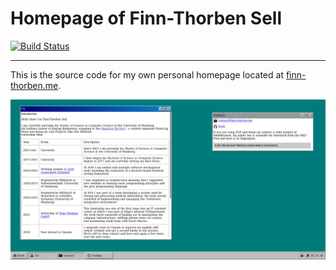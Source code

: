 # Homepage of Finn-Thorben Sell

[![Build Status](https://jenkins.finn-thorben.me/buildStatus/icon?job=Finn%2Fhomepage%2Fmain)](https://jenkins.finn-thorben.me/job/Finn/job/homepage/job/main/)

-----

This is the source code for my own personal homepage located at
[finn-thorben.me](https://finn-thorben.me).

![Screenshot](./.screenshot.png)
